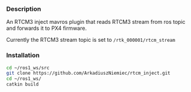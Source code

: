 ### Description
An RTCM3 inject mavros plugin that reads RTCM3 stream from ros topic and forwards it to PX4 firmware.

Currently the RTCM3 stream topic is set to `/rtk_000001/rtcm_stream`



### Installation
```sh
cd ~/ros1_ws/src
git clone https://github.com/ArkadiuszNiemiec/rtcm_inject.git
cd ~/ros1_ws/
catkin build
```
